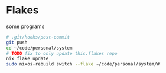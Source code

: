 # Flakes

some programs

````bash
# .git/hooks/post-commit
git push
cd ~/code/personal/system
# TODO fix to only update this.flakes repo
nix flake update
sudo nixos-rebuild switch --flake ~/code/personal/system/#
````


